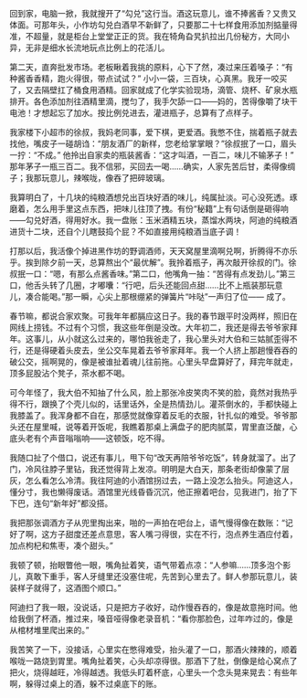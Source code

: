 回到家，电脑一掀，我就搜开了“勾兑”这行当。酒这玩意儿，谁不捧酱香？又贵又体面。可那年头，小作坊勾兑白酒早不新鲜了，只要那二十七样食用添加剂掂量得准，不超量，就是柜台上堂堂正正的货。我在犄角旮旯扒拉出几份秘方，大同小异，无非是细水长流地玩点比例上的花活儿。

第二天，直奔批发市场。老板瞅着我挑的原料，心下了然，凑过来压着嗓子：“有种酱香香精，跑火得很，带点试试？” 小小一袋，三百块，心真黑。我牙一咬买了，又去隔壁扛了桶食用酒精。回家就成了化学实验现场，滴管、烧杯、矿泉水瓶排开。各色添加剂往酒精里滴，搅匀了，我手欠舔一口——妈的，苦得像嚼了块干电池！才想起忘了加水。按比例兑进去，灌进瓶子，总算有了点样子。

我家楼下小超市的徐叔，我妈老同事，爱下棋，更爱酒。我憋不住，揣着瓶子就去找他，嘴皮子一碰胡诌：“朋友酒厂的新样，您老给掌掌眼？”徐叔抿了一口，眉头一拧：“不成。” 他拎出自家卖的瓶装酱香：“这才叫酒，一百二，味儿不输茅子！” 那年茅子一瓶三百二。我不信邪，买回去一喝……确实，人家先苦后甘，柔得像绸子；我那玩意儿，辣喉咙，像吞了把碎玻璃。

我算明白了，十几块的纯粮酒想兑出百块好酒的味儿，纯属扯淡。可心没死透。琢磨着，怎么用手里这点东西，把味儿往顶了拽。有份“秘籍”上有句话倒是砸得响——勾兑好酒，得用好水。我一盘账：玉米酒精五块，蒸馏水两块，阿迪的纯粮酒进货十二块，还自个儿瞎鼓捣个屁？不如直接用纯粮酒当底子调！

打那以后，我活像个掉进黑作坊的野调酒师，天天窝屋里滴啊兑啊，折腾得不亦乐乎。挨到除夕前一天，总算熬出个“最优解”。我拎着瓶子，再次敲开徐叔的门。徐叔抿一口：“嗯，有那么点酱香味。”第二口，他嘴角一抽：“苦得有点发劲儿。”第三口，他舌头转了几圈，才嘟囔：“行吧，后头还能回点甜……比不上瓶装那玩意儿，凑合能喝。”那一瞬，心尖上那根绷紧的弹簧片“咔哒”一声归了位—— 成了。

春节嘛，都说合家欢聚。可我年年都膈应这日子。我的春节跟平时没两样，照旧在网线上捞钱。不过有个习惯，我这些年倒是没改。大年初二，我还是得去爷爷家拜年。这事儿，从小就这么过来的，哪怕我爸走了，我心里头对大伯和三姑腻歪得不行，还是得硬着头皮去，坐公交车晃着去爷爷家拜年。我一个人挤上那趟慢吞吞的破公交，摇啊晃的，像是被谁扯着魂儿往前拖。心里头早盘算好了，拜完年就走，顶多屁股沾个凳子，茶水都不喝。

可今年怪了，我大伯不知抽了什么风，脸上那张冷皮笑肉不笑的脸，竟然对我热乎得不行，跟换了个壳儿似的，话里话外，全是热情劲儿。灌茶倒水的，手都快碰上我膝盖了。我浑身都不自在，那感觉就像穿着反毛的衣服，针扎似的难受。爷爷那头还在屋里喊，说等着开饭呢，我瞧着那桌上满盘子的肥肉腻菜，胃里直泛酸，心底头老有个声音嗡嗡响——这顿饭，吃不得。

我随口扯了个借口，说还有事儿，甩下句“改天再陪爷爷吃饭”，转身就溜了。出了门，冷风往脖子里钻，我还觉得背上发凉。明明是大白天，那条老街却像蒙了层灰，怎么看怎么冷清。我往阿迪的小酒馆拐过去，一路上没怎么抬头。阿迪这人，懂分寸，我也懒得废话。酒馆里光线昏昏沉沉，他正擦着吧台，见我进门，抬了下下巴，连句“新年好”都没搭。

我把那张调酒方子从兜里掏出来，啪的一声拍在吧台上，语气慢得像在数账：“记好了啊，这方子甜度还差点意思，客人嘴刁得很，实在不行，泡点养生酒应付着，加点枸杞和焦枣，凑个甜头。”

我顿了顿，抬眼瞥他一眼，嘴角扯着笑，语气带着点凉：“人参嘛……顶多泡个影儿，真敢下重手，客人牙缝里还没塞住呢，先苦到心里去了。鲜人参那玩意儿，装装样子就得了，这酒图个顺口。”

阿迪扫了我一眼，没说话，只是把方子收好，动作慢吞吞的，像是故意拖时间。他给我倒了杯酒，推过来，嗓音哑得像老录音机：“看你那脸色，过年咋过的，像是从棺材堆里爬出来的。”

我苦笑了一下，没接话，心里实在憋得难受，抬头灌了一口，那酒火辣辣的，顺着喉咙一路烧到胃里。嘴角扯着笑，心头却凉得很。那酒下了肚，倒像是给心窝点了把火，烧得越旺，冷得越透。我低头盯着杯底，心里头一个念头晃来晃去：有些年啊，躲得过桌上的酒，躲不过桌底下的账。